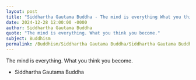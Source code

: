 ```yaml
---
layout: post
title: "Siddhartha Gautama Buddha - The mind is everything What you think"
date: 2024-12-28 12:00:00 -0000
author: Siddhartha Gautama Buddha
quote: "The mind is everything. What you think you become."
subject: Buddhism
permalink: /Buddhism/Siddhartha Gautama Buddha/Siddhartha Gautama Buddha - The mind is everything What you think
---
```


The mind is everything. What you think you become.

- Siddhartha Gautama Buddha
